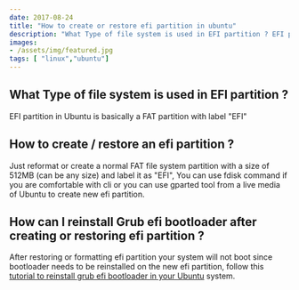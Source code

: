```yaml
---
date: 2017-08-24
title: "How to create or restore efi partition in ubuntu"
description: "What Type of file system is used in EFI partition ? EFI partition in Ubuntu is basically a FAT partition with label `EFI`"
images:
- /assets/img/featured.jpg
tags: [ "linux","ubuntu"]
---
```


## What Type of file system is used in EFI partition ?

EFI partition in Ubuntu is basically a FAT partition with label "EFI"

## How to create / restore an efi partition ?

Just reformat or create a normal FAT file system partition with a size of 512MB (can be any size) and label it as "EFI", You can use fdisk command if you are comfortable with cli or you can use gparted tool from a live media of Ubuntu to create new efi partition.

## How can I reinstall Grub efi bootloader after creating or restoring efi partition ?

After restoring or formatting efi partition your system will not boot since bootloader needs to be reinstalled on the new efi partition, follow this [tutorial to reinstall grub efi bootloader in your Ubuntu](https://shyamjos.com/reinstall-grub2-efi-bootloader-ubuntu/) system.
